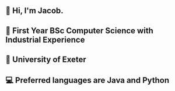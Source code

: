## 👋 Hi, I'm Jacob.
## 📝 First Year BSc Computer Science with Industrial Experience
## 🏫 University of Exeter
## 💻 Preferred languages are Java and Python

<!--
**JayB-127/JayB-127** is a ✨ _special_ ✨ repository because its `README.md` (this file) appears on your GitHub profile.

Here are some ideas to get you started:

- 🔭 I’m currently working on ...
- 🌱 I’m currently learning ...
- 👯 I’m looking to collaborate on ...
- 🤔 I’m looking for help with ...
- 💬 Ask me about ...
- 📫 How to reach me: ...
- 😄 Pronouns: ...
- ⚡ Fun fact: ...
-->
